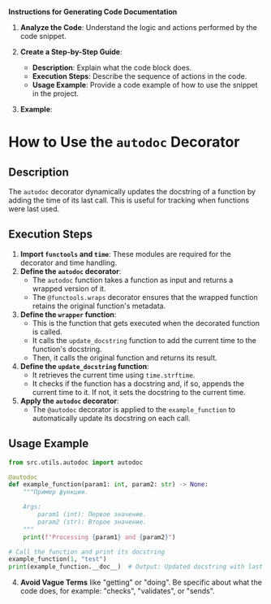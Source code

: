 **Instructions for Generating Code Documentation**

1. **Analyze the Code**: Understand the logic and actions performed by the code snippet.

2. **Create a Step-by-Step Guide**:
    - **Description**: Explain what the code block does.
    - **Execution Steps**: Describe the sequence of actions in the code.
    - **Usage Example**: Provide a code example of how to use the snippet in the project.

3. **Example**:

How to Use the `autodoc` Decorator
=========================================================================================

Description
-------------------------
The `autodoc` decorator dynamically updates the docstring of a function by adding the time of its last call. This is useful for tracking when functions were last used.

Execution Steps
-------------------------
1. **Import `functools` and `time`**: These modules are required for the decorator and time handling.
2. **Define the `autodoc` decorator**:
    - The `autodoc` function takes a function as input and returns a wrapped version of it.
    - The `@functools.wraps` decorator ensures that the wrapped function retains the original function's metadata.
3. **Define the `wrapper` function**:
    - This is the function that gets executed when the decorated function is called.
    - It calls the `update_docstring` function to add the current time to the function's docstring.
    - Then, it calls the original function and returns its result.
4. **Define the `update_docstring` function**:
    - It retrieves the current time using `time.strftime`.
    - It checks if the function has a docstring and, if so, appends the current time to it. If not, it sets the docstring to the current time.
5. **Apply the `autodoc` decorator**:
    - The `@autodoc` decorator is applied to the `example_function` to automatically update its docstring on each call.

Usage Example
-------------------------

```python
from src.utils.autodoc import autodoc

@autodoc
def example_function(param1: int, param2: str) -> None:
    """Пример функции.

    Args:
        param1 (int): Первое значение.
        param2 (str): Второе значение.
    """
    print(f"Processing {param1} and {param2}")

# Call the function and print its docstring
example_function(1, "test")
print(example_function.__doc__)  # Output: Updated docstring with last call time
```

4. **Avoid Vague Terms** like "getting" or "doing". Be specific about what the code does, for example: "checks", "validates", or "sends".